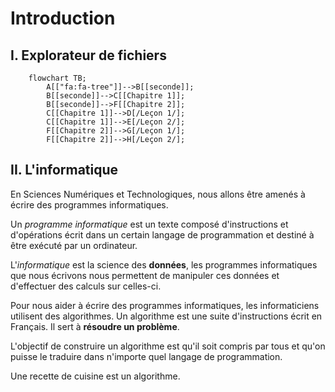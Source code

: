 # Introduction

## I. Explorateur de fichiers

```mermaid
    flowchart TB;
        A[["fa:fa-tree"]]-->B[[seconde]];
        B[[seconde]]-->C[[Chapitre 1]];
        B[[seconde]]-->F[[Chapitre 2]];
        C[[Chapitre 1]]-->D[/Leçon 1/];
        C[[Chapitre 1]]-->E[/Leçon 2/];
        F[[Chapitre 2]]-->G[/Leçon 1/];
        F[[Chapitre 2]]-->H[/Leçon 2/];
```



## II. L'informatique

En Sciences Numériques et Technologiques, nous allons être amenés à écrire des programmes informatiques.

Un *programme informatique* est un texte composé d'instructions et d'opérations écrit dans un certain langage de programmation et destiné à être exécuté par un ordinateur.

L'*informatique* est la science des **données**, les programmes informatiques que nous écrivons nous permettent de manipuler ces données et d'effectuer des calculs sur celles-ci.

Pour nous aider à écrire des programmes informatiques, les informaticiens utilisent des algorithmes. Un algorithme est une suite d'instructions écrit en Français. Il sert à **résoudre un problème**.

L'objectif de construire un algorithme est qu'il soit compris par tous et qu'on puisse le traduire dans n'importe quel langage de programmation.

Une recette de cuisine est un algorithme.